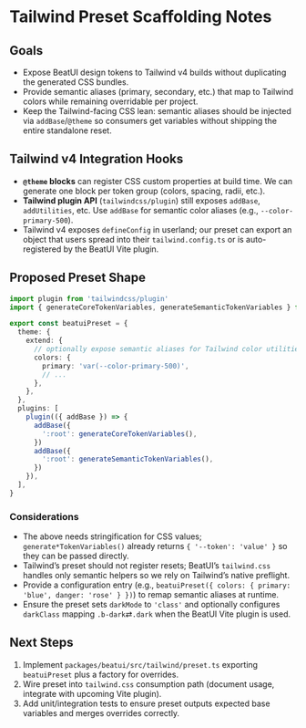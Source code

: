 # Tailwind Preset Scaffolding Notes

## Goals
- Expose BeatUI design tokens to Tailwind v4 builds without duplicating the generated CSS bundles.
- Provide semantic aliases (primary, secondary, etc.) that map to Tailwind colors while remaining overridable per project.
- Keep the Tailwind-facing CSS lean: semantic aliases should be injected via `addBase`/`@theme` so consumers get variables without shipping the entire standalone reset.

## Tailwind v4 Integration Hooks
- **`@theme` blocks** can register CSS custom properties at build time. We can generate one block per token group (colors, spacing, radii, etc.).
- **Tailwind plugin API** (`tailwindcss/plugin`) still exposes `addBase`, `addUtilities`, etc. Use `addBase` for semantic color aliases (e.g., `--color-primary-500`).
- Tailwind v4 exposes `defineConfig` in userland; our preset can export an object that users spread into their `tailwind.config.ts` or is auto-registered by the BeatUI Vite plugin.

## Proposed Preset Shape
```ts
import plugin from 'tailwindcss/plugin'
import { generateCoreTokenVariables, generateSemanticTokenVariables } from '@tempots/beatui/tokens'

export const beatuiPreset = {
  theme: {
    extend: {
      // optionally expose semantic aliases for Tailwind color utilities
      colors: {
        primary: 'var(--color-primary-500)',
        // ...
      },
    },
  },
  plugins: [
    plugin(({ addBase }) => {
      addBase({
        ':root': generateCoreTokenVariables(),
      })
      addBase({
        ':root': generateSemanticTokenVariables(),
      })
    }),
  ],
}
```

### Considerations
- The above needs stringification for CSS values; `generate*TokenVariables()` already returns `{ '--token': 'value' }` so they can be passed directly.
- Tailwind’s preset should not register resets; BeatUI’s `tailwind.css` handles only semantic helpers so we rely on Tailwind’s native preflight.
- Provide a configuration entry (e.g., `beatuiPreset({ colors: { primary: 'blue', danger: 'rose' } })`) to remap semantic aliases at runtime.
- Ensure the preset sets `darkMode` to `'class'` and optionally configures `darkClass` mapping `.b-dark`⇄`.dark` when the BeatUI Vite plugin is used.

## Next Steps
1. Implement `packages/beatui/src/tailwind/preset.ts` exporting `beatuiPreset` plus a factory for overrides.
2. Wire preset into `tailwind.css` consumption path (document usage, integrate with upcoming Vite plugin).
3. Add unit/integration tests to ensure preset outputs expected base variables and merges overrides correctly.

